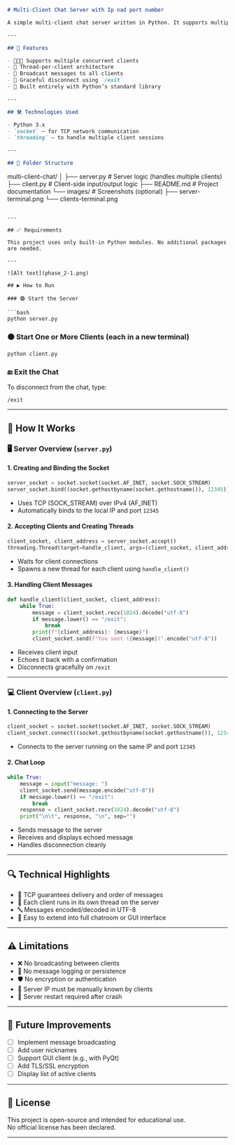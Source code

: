 ```markdown

# Multi-Client Chat Server with Ip nad port number

A simple multi-client chat server written in Python. It supports multiple clients simultaneously, allows each client to choose a nickname, and enables communication between clients. The server handles client connections using threads.

---

## 🚀 Features

- 🧑‍🤝‍🧑 Supports multiple concurrent clients
- 🧵 Thread-per-client architecture
- 🔁 Broadcast messages to all clients
- 🧼 Graceful disconnect using `/exit`
- 🔌 Built entirely with Python’s standard library

---

## 🛠️ Technologies Used

- Python 3.x
- `socket` — for TCP network communication
- `threading` — to handle multiple client sessions

---

## 📁 Folder Structure

```
multi-client-chat/
│
├── server.py               # Server logic (handles multiple clients)
├── client.py               # Client-side input/output logic
├── README.md               # Project documentation
└── images/                 # Screenshots (optional)
    ├── server-terminal.png
    └── clients-terminal.png
```

---

## ✅ Requirements

This project uses only built-in Python modules. No additional packages are needed.

---

![Alt text](phase_2-1.png)

## ▶️ How to Run

### 🟢 Start the Server

```bash
python server.py
```

### 🟠 Start One or More Clients (each in a new terminal)

```bash
python client.py
```

### 🔚 Exit the Chat
To disconnect from the chat, type:

```
/exit
```

---

## 🧠 How It Works

### 🖥️ Server Overview (`server.py`)

#### 1. Creating and Binding the Socket

```python
server_socket = socket.socket(socket.AF_INET, socket.SOCK_STREAM)
server_socket.bind((socket.gethostbyname(socket.gethostname()), 12345))
```

- Uses TCP (SOCK_STREAM) over IPv4 (AF_INET)
- Automatically binds to the local IP and port `12345`

#### 2. Accepting Clients and Creating Threads

```python
client_socket, client_address = server_socket.accept()
threading.Thread(target=handle_client, args=(client_socket, client_address)).start()
```

- Waits for client connections
- Spawns a new thread for each client using `handle_client()`

#### 3. Handling Client Messages

```python
def handle_client(client_socket, client_address):
    while True:
        message = client_socket.recv(1024).decode("utf-8")
        if message.lower() == "/exit":
            break
        print(f"{client_address}: {message}")
        client_socket.send(f"You sent ({message})".encode("utf-8"))
```

- Receives client input
- Echoes it back with a confirmation
- Disconnects gracefully on `/exit`

---

### 💻 Client Overview (`client.py`)

#### 1. Connecting to the Server

```python
client_socket = socket.socket(socket.AF_INET, socket.SOCK_STREAM)
client_socket.connect((socket.gethostbyname(socket.gethostname()), 12345))
```

- Connects to the server running on the same IP and port `12345`

#### 2. Chat Loop

```python
while True:
    message = input("message: ")
    client_socket.send(message.encode("utf-8"))
    if message.lower() == "/exit":
        break
    response = client_socket.recv(1024).decode("utf-8")
    print("\n\t", response, "\n", sep="")
```

- Sends message to the server
- Receives and displays echoed message
- Handles disconnection cleanly

---

## 🔍 Technical Highlights

- 🔁 TCP guarantees delivery and order of messages
- 🧵 Each client runs in its own thread on the server
- 🔤 Messages encoded/decoded in UTF-8
- 🧠 Easy to extend into full chatroom or GUI interface

---

## ⚠️ Limitations

- ❌ No broadcasting between clients
- 📜 No message logging or persistence
- 🛡️ No encryption or authentication
- 🔌 Server IP must be manually known by clients
- 🔄 Server restart required after crash

---

## 📌 Future Improvements

- [ ] Implement message broadcasting
- [ ] Add user nicknames
- [ ] Support GUI client (e.g., with PyQt)
- [ ] Add TLS/SSL encryption
- [ ] Display list of active clients

---

## 📄 License

This project is open-source and intended for educational use.  
No official license has been declared.

---